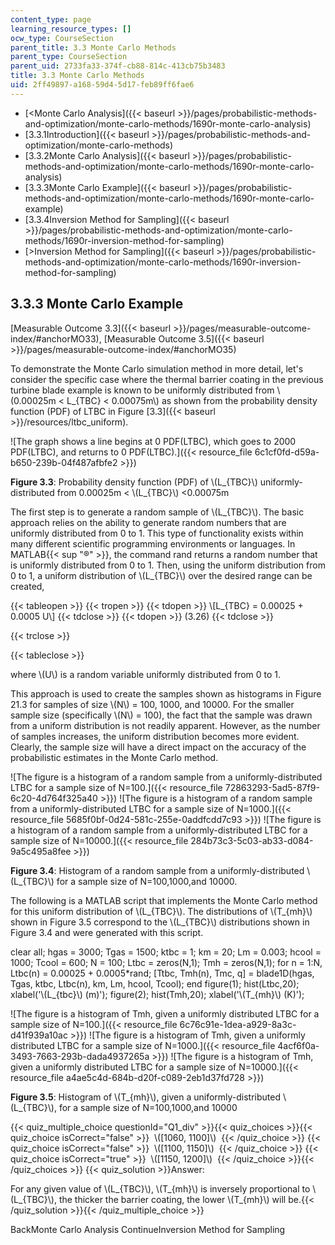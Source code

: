 ```yaml
---
content_type: page
learning_resource_types: []
ocw_type: CourseSection
parent_title: 3.3 Monte Carlo Methods
parent_type: CourseSection
parent_uid: 2733fa33-374f-cb88-814c-413cb75b3483
title: 3.3 Monte Carlo Methods
uid: 2ff49897-a168-59d4-5d17-feb89ff6fae6
---
```


*   [\<Monte Carlo Analysis]({{< baseurl >}}/pages/probabilistic-methods-and-optimization/monte-carlo-methods/1690r-monte-carlo-analysis)
*   [3.3.1Introduction]({{< baseurl >}}/pages/probabilistic-methods-and-optimization/monte-carlo-methods)
*   [3.3.2Monte Carlo Analysis]({{< baseurl >}}/pages/probabilistic-methods-and-optimization/monte-carlo-methods/1690r-monte-carlo-analysis)
*   [3.3.3Monte Carlo Example]({{< baseurl >}}/pages/probabilistic-methods-and-optimization/monte-carlo-methods/1690r-monte-carlo-example)
*   [3.3.4Inversion Method for Sampling]({{< baseurl >}}/pages/probabilistic-methods-and-optimization/monte-carlo-methods/1690r-inversion-method-for-sampling)
*   [\>Inversion Method for Sampling]({{< baseurl >}}/pages/probabilistic-methods-and-optimization/monte-carlo-methods/1690r-inversion-method-for-sampling)

3.3.3 Monte Carlo Example
-------------------------

[Measurable Outcome 3.3]({{< baseurl >}}/pages/measurable-outcome-index/#anchorMO33), [Measurable Outcome 3.5]({{< baseurl >}}/pages/measurable-outcome-index/#anchorMO35)

To demonstrate the Monte Carlo simulation method in more detail, let's consider the specific case where the thermal barrier coating in the previous turbine blade example is known to be uniformly distributed from \\(0.00025m \< L\_{TBC} \< 0.00075m\\) as shown from the probability density function (PDF) of LTBC in Figure [3.3]({{< baseurl >}}/resources/ltbc_uniform).

![The graph shows a line begins at 0 PDF(LTBC), which goes to 2000 PDF(LTBC), and returns to 0 PDF(LTBC).]({{< resource_file 6c1cf0fd-d59a-b650-239b-04f487afbfe2 >}})

**Figure 3.3**: Probability density function (PDF) of \\(L\_{TBC}\\) uniformly-distributed from 0.00025m \< \\(L\_{TBC}\\) \<0.00075m

The first step is to generate a random sample of \\(L\_{TBC}\\). The basic approach relies on the ability to generate random numbers that are uniformly distributed from 0 to 1. This type of functionality exists within many different scientific programming environments or languages. In MATLAB{{< sup "®" >}}, the command rand returns a random number that is uniformly distributed from 0 to 1. Then, using the uniform distribution from 0 to 1, a uniform distribution of \\(L\_{TBC}\\) over the desired range can be created,

{{< tableopen >}}
{{< tropen >}}
{{< tdopen >}}
\\\[L\_{TBC} = 0.00025 + 0.0005 U\\\]
{{< tdclose >}}
{{< tdopen >}}
(3.26)
{{< tdclose >}}

{{< trclose >}}

{{< tableclose >}}

where \\(U\\) is a random variable uniformly distributed from 0 to 1.

This approach is used to create the samples shown as histograms in Figure 21.3 for samples of size \\(N\\) = 100, 1000, and 10000. For the smaller sample size (specifically \\(N\\) = 100), the fact that the sample was drawn from a uniform distribution is not readily apparent. However, as the number of samples increases, the uniform distribution becomes more evident. Clearly, the sample size will have a direct impact on the accuracy of the probabilistic estimates in the Monte Carlo method.

![The figure is a histogram of a random sample from a uniformly-distributed LTBC for a sample size of N=100.]({{< resource_file 72863293-5ad5-87f9-6c20-4d764f325a40 >}}) ![The figure is a histogram of a random sample from a uniformly-distributed LTBC for a sample size of N=1000.]({{< resource_file 5685f0bf-0d24-581c-255e-0addfcdd7c93 >}}) ![The figure is a histogram of a random sample from a uniformly-distributed LTBC for a sample size of N=10000.]({{< resource_file 284b73c3-5c03-ab33-d084-9a5c495a8fee >}})

**Figure 3.4**: Histogram of a random sample from a uniformly-distributed \\(L\_{TBC}\\) for a sample size of N=100,1000,and 10000.

The following is a MATLAB script that implements the Monte Carlo method for this uniform distribution of \\(L\_{TBC}\\). The distributions of \\(T\_{mh}\\) shown in Figure 3.5 correspond to the \\(L\_{TBC}\\) distributions shown in Figure 3.4 and were generated with this script.

clear all; 
hgas = 3000; 
Tgas = 1500; 
ktbc = 1; 
km = 20; 
Lm = 0.003; 
hcool = 1000; 
Tcool = 600; 
N = 100; 
Ltbc = zeros(N,1); 
Tmh = zeros(N,1); 
for n = 1:N, Ltbc(n) = 0.00025 + 0.0005\*rand; 
\[Ttbc, Tmh(n), Tmc, q\] = blade1D(hgas, Tgas, ktbc, Ltbc(n), km, Lm, hcool, Tcool); 
end figure(1); 
hist(Ltbc,20); 
xlabel('\\(L\_{tbc}\\) (m)'); 
figure(2); 
hist(Tmh,20); 
xlabel('\\(T\_{mh}\\) (K)'); 

![The figure is a histogram of Tmh, given a uniformly distributed LTBC for a sample size of N=100.]({{< resource_file 6c76c91e-1dea-a929-8a3c-d41f939a10ac >}}) ![The figure is a histogram of Tmh, given a uniformly distributed LTBC for a sample size of N=1000.]({{< resource_file 4acf6f0a-3493-7663-293b-dada4937265a >}}) ![The figure is a histogram of Tmh, given a uniformly distributed LTBC for a sample size of N=10000.]({{< resource_file a4ae5c4d-684b-d20f-c089-2eb1d37fd728 >}})

**Figure 3.5**: Histogram of \\(T\_{mh}\\), given a uniformly-distributed \\(L\_{TBC}\\), for a sample size of N=100,1000,and 10000

{{< quiz_multiple_choice questionId="Q1_div" >}}{{< quiz_choices >}}{{< quiz_choice isCorrect="false" >}}&nbsp; \\(\[1060, 1100\]\\) &nbsp;{{< /quiz_choice >}}
{{< quiz_choice isCorrect="false" >}}&nbsp; \\(\[1100, 1150\]\\) &nbsp;{{< /quiz_choice >}}
{{< quiz_choice isCorrect="true" >}}&nbsp; \\(\[1150, 1200\]\\) &nbsp;{{< /quiz_choice >}}{{< /quiz_choices >}}
{{< quiz_solution >}}Answer:

For any given value of \\(L\_{TBC}\\), \\(T\_{mh}\\) is inversely proportional to \\(L\_{TBC}\\), the thicker the barrier coating, the lower \\(T\_{mh}\\) will be.{{< /quiz_solution >}}{{< /quiz_multiple_choice >}}

BackMonte Carlo Analysis ContinueInversion Method for Sampling